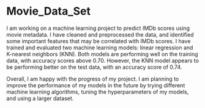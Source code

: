 # Movie_Data_Set

I am working on a machine learning project to predict IMDb scores using movie metadata. I have cleaned and preprocessed the data, and identified some important features that may be correlated with IMDb scores. I have trained and evaluated two machine learning models: linear regression and K-nearest neighbors (KNN). Both models are performing well on the training data, with accuracy scores above 0.70. However, the KNN model appears to be performing better on the test data, with an accuracy score of 0.74.

Overall, I am happy with the progress of my project. I am planning to improve the performance of my models in the future by trying different machine learning algorithms, tuning the hyperparameters of my models, and using a larger dataset.
